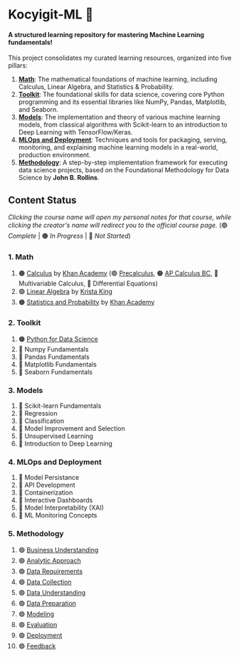 # Kocyigit-ML 🤖

#### A structured learning repository for mastering Machine Learning fundamentals\!

This project consolidates my curated learning resources, organized into five pillars:

1.  **[Math](./01_math/)**: The mathematical foundations of machine learning, including Calculus, Linear Algebra, and Statistics & Probability.
2.  **[Toolkit](./02_toolkit/)**: The foundational skills for data science, covering core Python programming and its essential libraries like NumPy, Pandas, Matplotlib, and Seaborn.
3.  **[Models](./03_models/)**: The implementation and theory of various machine learning models, from classical algorithms with Scikit-learn to an introduction to Deep Learning with TensorFlow/Keras.
4. **[MLOps and Deployment](./04_mlops_and_deployment/)**: Techniques and tools for packaging, serving, monitoring, and explaining machine learning models in a real-world, production environment.
5.  **[Methodology](./05_methodology/)**: A step-by-step implementation framework for executing data science projects, based on the Foundational Methodology for Data Science by **John B. Rollins**.


## Content Status  
_Clicking the course name will open my personal notes for that course, while clicking the creator's name will redirect you to the official course page._ (🟢 _Complete_ | 🟠 _In Progress_ | 🔴 _Not Started_)

### 1. Math
1. 🟠 [Calculus](./01_math/01_calculus/) by [Khan Academy](https://www.khanacademy.org/) (🟢 [Precalculus](./01_math/01_calculus/00_precalculus/), 🟠 [AP Calculus BC](./01_math/01_calculus/01_ap_calculus_bc/), 🔴 Multivariable Calculus, 🔴 Differential Equations)
2. 🟢 [Linear Algebra](./01_math/02_linear_algebra/) by [Krista King](https://www.udemy.com/course/linear-algebra-course/)
3. 🟠 [Statistics and Probability](./01_math/03_statistics_and_probability/) by [Khan Academy](https://www.khanacademy.org/)

### 2. Toolkit  
1. 🟠 [Python for Data Science](./02_toolkit/01_python_for_data_science/)
2. 🔴 Numpy Fundamentals
3. 🔴 Pandas Fundamentals
4. 🔴 Matplotlib Fundamentals
5. 🔴 Seaborn Fundamentals

### 3. Models
1. 🔴 Scikit-learn Fundamentals
2. 🔴 Regression
3. 🔴 Classification
4. 🔴 Model Improvement and Selection
5. 🔴 Unsupervised Learning
6. 🔴 Introduction to Deep Learning

### 4. MLOps and Deployment
1. 🔴 Model Persistance
2. 🔴 API Development
3. 🔴 Containerization
4. 🔴 Interactive Dashboards
5. 🔴 Model Interpretability (XAI)
6. 🔴 ML Monitoring Concepts

### 5. Methodology
1. 🟢 [Business Understanding](./04_methodology/01_business_understanding.md)
2. 🟢 [Analytic Approach](./04_methodology/02_analytic_approach.md)
3. 🟢 [Data Requirements](./04_methodology/03_data_requirements.md)
4. 🟢 [Data Collection](./04_methodology/04_data_collection.md)
5. 🟢 [Data Understanding](./04_methodology/05_data_understanding.md)
6. 🟢 [Data Preparation](./04_methodology/06_data_preparation.md)
7. 🟢 [Modeling](./04_methodology/07_modeling.md)
8. 🟢 [Evaluation](./04_methodology/08_evaluation.md)
9. 🟢 [Deployment](./04_methodology/09_deployment.md)
10. 🟢 [Feedback](./04_methodology/10_feedback.md)

